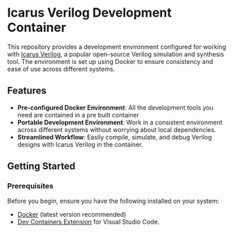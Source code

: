 # Icarus Verilog Development Container

This repository provides a development environment configured for working with [Icarus Verilog](http://iverilog.icarus.com/), a popular open-source Verilog simulation and synthesis tool. The environment is set up using Docker to ensure consistency and ease of use across different systems.

## Features

- **Pre-configured Docker Environment**: All the development tools you need are contained in a pre built container
- **Portable Development Environment**: Work in a consistent environment across different systems without worrying about local dependencies.
- **Streamlined Workflow**: Easily compile, simulate, and debug Verilog designs with Icarus Verilog in the container.

## Getting Started

### Prerequisites

Before you begin, ensure you have the following installed on your system:

- [Docker](https://www.docker.com/) (latest version recommended)
- [Dev Containers Extension](https://marketplace.visualstudio.com/items?itemName=ms-vscode-remote.remote-containers) for Visual Studio Code.

